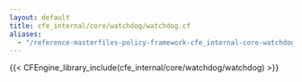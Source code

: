 ```yaml
---
layout: default
title: cfe_internal/core/watchdog/watchdog.cf
aliases:
  - "/reference-masterfiles-policy-framework-cfe_internal-core-watchdog-watchdog.html"
---
```


{{< CFEngine_library_include(cfe_internal/core/watchdog/watchdog) >}}
